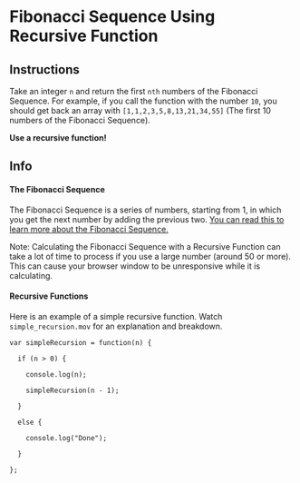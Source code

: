 # Fibonacci Sequence Using Recursive Function

## Instructions
Take an integer `n` and return the first `nth` numbers of the Fibonacci Sequence.
For example, if you call the function with the number `10`, you should get back an array with `[1,1,2,3,5,8,13,21,34,55]` (The first 10 numbers of the Fibonacci Sequence).

**Use a recursive function!**

## Info
#### The Fibonacci Sequence
The Fibonacci Sequence is a series of numbers, starting from 1, in which you get the next number by adding the previous two.
[You can read this to learn more about the Fibonacci Sequence.](https://www.mathsisfun.com/numbers/fibonacci-sequence.html)


Note: Calculating the Fibonacci Sequence with a Recursive Function can take a lot of time to process if you use a large number (around 50 or more). This can cause your browser window to be unresponsive while it is calculating.


#### Recursive Functions

Here is an example of a simple recursive function. Watch `simple_recursion.mov` for an explanation and breakdown.


```
var simpleRecursion = function(n) {

  if (n > 0) {

    console.log(n);

    simpleRecursion(n - 1);

  }

  else {

    console.log("Done");

  }

};

```
